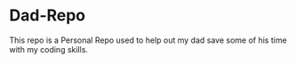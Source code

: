 # Dad-Repo
This repo is a Personal Repo used to help out my dad save some of his time with my coding skills.
